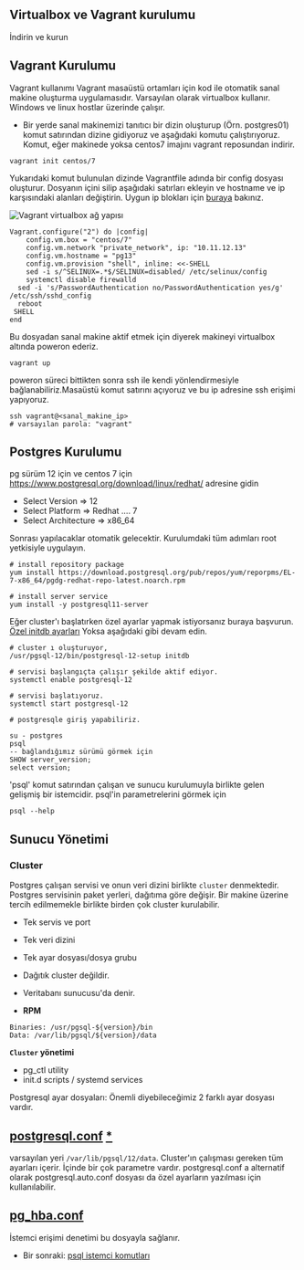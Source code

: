 ## Virtualbox ve Vagrant kurulumu
İndirin ve kurun

## Vagrant Kurulumu

Vagrant kullanımı
Vagrant masaüstü ortamları için kod ile otomatik sanal makine oluşturma uygulamasıdır. Varsayılan olarak virtualbox kullanır. Windows ve linux hostlar üzerinde çalışır.
* Bir yerde sanal makinemizi tanıtıcı bir dizin oluşturup (Örn. postgres01) komut satırından dizine gidiyoruz ve  aşağıdaki komutu çalıştırıyoruz. Komut, eğer makinede yoksa centos7 imajını vagrant reposundan indirir.

```
vagrant init centos/7
```
Yukarıdaki komut bulunulan dizinde Vagrantfile adında bir config dosyası oluşturur. Dosyanın içini silip aşağıdaki satırları ekleyin ve hostname ve ip karşısındaki alanları değiştirin. Uygun ip blokları için [buraya](https://www.wikiwand.com/en/Private_network#/Private_IPv4_address_spaces) bakınız.

![Vagrant virtualbox ağ yapısı](https://user-images.githubusercontent.com/4180560/79636826-3e0d9d80-8183-11ea-8ced-eed33d53e184.png)


```
Vagrant.configure("2") do |config|
	config.vm.box = "centos/7"
	config.vm.network "private_network", ip: "10.11.12.13"
	config.vm.hostname = "pg13"
	config.vm.provision "shell", inline: <<-SHELL
	sed -i s/^SELINUX=.*$/SELINUX=disabled/ /etc/selinux/config
	systemctl disable firewalld
  sed -i 's/PasswordAuthentication no/PasswordAuthentication yes/g' /etc/ssh/sshd_config    
  reboot
 SHELL
end
```
Bu dosyadan sanal makine aktif etmek için diyerek makineyi virtualbox altında poweron ederiz.

```
vagrant up
```
poweron süreci bittikten sonra ssh ile kendi yönlendirmesiyle bağlanabiliriz.Masaüstü komut satırını açıyoruz ve bu ip adresine ssh erişimi yapıyoruz.
```
ssh vagrant@<sanal_makine_ip>
# varsayılan parola: "vagrant"

```

## Postgres Kurulumu
pg sürüm 12 için ve centos 7 için
https://www.postgresql.org/download/linux/redhat/ adresine gidin
* Select Version => 12
* Select Platform => Redhat .... 7
* Select Architecture => x86_64

Sonrası yapılacaklar otomatik gelecektir.
Kurulumdaki tüm adımları root yetkisiyle uygulayın.

```
# install repository package
yum install https://download.postgresql.org/pub/repos/yum/reporpms/EL-7-x86_64/pgdg-redhat-repo-latest.noarch.rpm

# install server service
yum install -y postgresql11-server
```
Eğer cluster'ı başlatırken özel ayarlar yapmak istiyorsanız buraya başvurun.
[Özel initdb ayarları](ozel_ayarlar.md)
Yoksa aşağıdaki gibi devam edin.

```
# cluster ı oluşturuyor,
/usr/pgsql-12/bin/postgresql-12-setup initdb

# servisi başlangıçta çalışır şekilde aktif ediyor.
systemctl enable postgresql-12

# servisi başlatıyoruz.
systemctl start postgresql-12

# postgresqle giriş yapabiliriz.

su - postgres
psql
-- bağlandığımız sürümü görmek için
SHOW server_version;
select version;

```
'psql' komut satırından çalışan ve sunucu kurulumuyla birlikte gelen gelişmiş bir istemcidir. psql'in parametrelerini görmek için
```
psql --help
 ```

## Sunucu Yönetimi

### Cluster
Postgres çalışan servisi ve onun veri dizini birlikte `cluster` denmektedir.
Postgres servisinin paket yerleri, dağıtıma göre değişir. Bir makine üzerine tercih edilmemekle birlikte birden çok cluster kurulabilir.
* Tek servis ve port
* Tek veri dizini
* Tek ayar dosyası/dosya grubu
* Dağıtık cluster değildir.
* Veritabanı sunucusu'da denir.


* **RPM**

```
Binaries: /usr/pgsql-${version}/bin
Data: /var/lib/pgsql/${version}/data

```

**`Cluster` yönetimi**
* pg_ctl utility
* init.d scripts / systemd services



Postgresql ayar dosyaları: Önemli diyebileceğimiz 2 farklı ayar dosyası vardır.
## [postgresql.conf](postgresql.conf.md) [*](https://postgresqlco.nf/en/doc/param/)
varsayılan yeri ```/var/lib/pgsql/12/data```. Cluster'ın çalışması gereken tüm ayarları içerir. İçinde bir çok parametre vardır. postgresql.conf a alternatif olarak postgresql.auto.conf dosyası da özel ayarların yazılması için kullanılabilir.
## [pg_hba.conf](pg_hba.conf.md)
İstemci erişimi denetimi bu dosyayla sağlanır.

* Bir sonraki:
[psql istemci komutları](psql.md)

